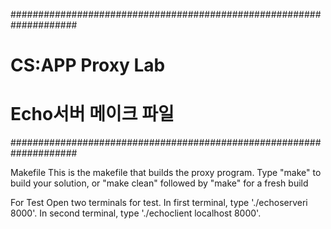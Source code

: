####################################################################
# CS:APP Proxy Lab
#
# Echo서버 메이크 파일
####################################################################

Makefile
    This is the makefile that builds the proxy program.  Type "make"
    to build your solution, or "make clean" followed by "make" for a
    fresh build

For Test
    Open two terminals for test. In first terminal, type './echoserveri 8000'. In second terminal, type './echoclient localhost 8000'.
